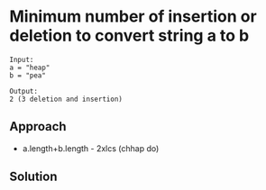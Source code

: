# Minimum number of insertion or deletion to convert string a to b

```
Input:
a = "heap"
b = "pea"

Output:
2 (3 deletion and insertion)
```

## Approach

- a.length+b.length - 2xlcs (chhap do)

## Solution

```java

```
